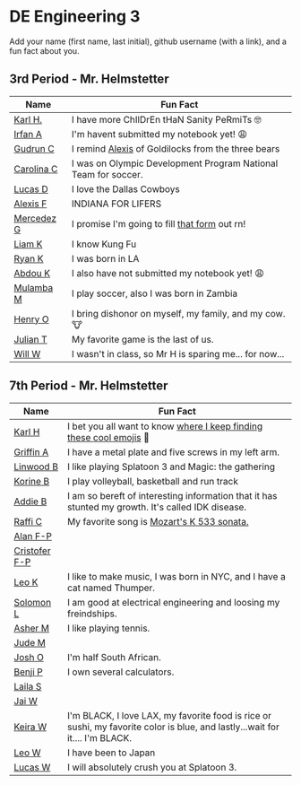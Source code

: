 # DE Engineering 3

Add your name (first name, last initial), github username (with a link), and a fun fact about you.


## 3rd Period - Mr. Helmstetter
Name | Fun Fact
 --- | ---
[Karl H.](https://github.com/helmstk1) | I have more ChIlDrEn tHaN Sanity PeRmiTs :nerd_face:
[Irfan A](https://www.youtube.com/watch?v=dQw4w9WgXcQ) | I'm havent submitted my notebook yet!  :weary:
[Gudrun C](https://github.com/gcampbe95/Eng3) | I remind [Alexis](https://github.com/foxden09/ENG3) of Goldilocks from the three bears 
[Carolina C](https://github.com/cchao2869/Engr3) | I was on Olympic Development Program National Team for soccer.
[Lucas D](https://github.com/ldengel3718/Engr3) | I love the Dallas Cowboys
[Alexis F](https://github.com/foxden09/ENG3) | INDIANA FOR LIFERS 
[Mercedez G](https://forms.gle/WmhgwuSFsGnZgMAd7) | I promise I'm going to fill [that form](https://forms.gle/WmhgwuSFsGnZgMAd7) out rn!
[Liam K](https://github.com/lkelley36/Engineering-3) |I know Kung Fu
[Ryan K](https://github.com/rkish3721/Eng3) | I was born in LA
[Abdou K](https://www.youtube.com/watch?v=A7IMBnMU5a4) | I also have not submitted my notebook yet! 😩
[Mulamba M](https://github.com/Mulamba53/engineering3) | I play soccer, also I was born in Zambia
[Henry O](https://www.youtube.com/watch?v=Uc66XN8VdvI) | I bring dishonor on myself, my family, and my cow. 🐮
[Julian T](https://github.com/Jtoney40/engr3) | My favorite game is the last of us. 
[Will W](https://forms.gle/tAziN91Zoh3QbK3r8) | I wasn't in class, so Mr H is sparing me... for now...







## 7th Period - Mr. Helmstetter
Name | Fun Fact
 --- | ---
[Karl H](https://github.com/helmstk1) | I bet you all want to know [where I keep finding these cool emojis](https://github.com/ikatyang/emoji-cheat-sheet) :mechanical_arm:
[Griffin A](https://github.com/gashley3384/engr3) |  I have a metal plate and five screws in my left arm. 
[Linwood B](https://github.com/lbailey58/engr3.git) |  I like playing Splatoon 3 and Magic: the gathering
[Korine B]() |I play volleyball, basketball and run track   
[Addie B](https://github.com/addddddy/engr3) |  I am so bereft of interesting information that it has stunted my growth.  It's called IDK disease.
[Raffi C](https://github.com/Raffi-Chen) | My favorite song is <a href="https://www.youtube.com/watch?v=rTYbpgkTYd4">Mozart's K 533 sonata.</a>
[Alan F-P]() | 
[Cristofer F-P]() |
[Leo K](https://github.com/leokrahn/engr3) |  I like to make music, I was born in NYC, and I have a cat named Thumper.
[Solomon L](https://github.com/solomon4000) | I am good at electrical engineering and loosing my freindships.  
[Asher M](https://github.com/amarini3722/engr3) |  I like playing tennis.
[Jude M]() |  
[Josh O](https://github.com/SempronChip/engr3) |  I'm half South African.
[Benji P](github.com/bhenry4/engr3) |  I own several calculators.
[Laila S]() |  
[Jai W]() |  
[Keira W](https://github.com/nwashin59/engr3) |  I'm BLACK, I love LAX, my favorite food is rice or sushi, my favorite color is blue, and lastly...wait for it.... I'm BLACK. 
[Leo W](https://github.com/lwimber39/engr3) |  I have been to Japan
[Lucas W](https://github.com/lwylie10/engr3/) | I will absolutely crush you at Splatoon 3.


